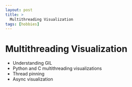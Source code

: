 ```yaml
---
layout: post
title: >
  Multithreading Visualization
tags: [hobbies]
---
```


# Multithreading Visualization

- Understanding GIL
- Python and C multithreading visualizations
- Thread pinning
- Async visualization